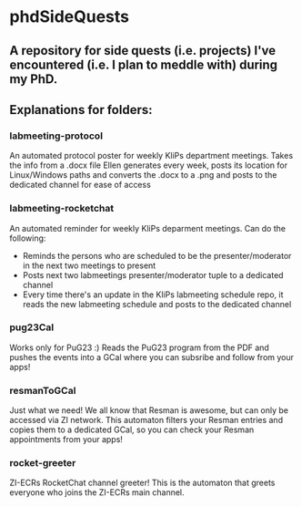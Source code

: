 # phdSideQuests
## A repository for side quests (i.e. projects) I've encountered (i.e. I plan to meddle with) during my PhD.

## Explanations for folders:

### labmeeting-protocol
An automated protocol poster for weekly KliPs department meetings.
Takes the info from a .docx file Ellen generates every week, posts its location for Linux/Windows paths and converts the .docx to a .png and posts to the dedicated channel for ease of access

### labmeeting-rocketchat
An automated reminder for weekly KliPs deparment meetings.
Can do the following:
- Reminds the persons who are scheduled to be the presenter/moderator in the next two meetings to present
- Posts next two labmeetings presenter/moderator tuple to a dedicated channel
- Every time there's an update in the KliPs labmeeting schedule repo, it reads the new labmeeting schedule and posts to the dedicated channel

### pug23Cal
Works only for PuG23 :)
Reads the PuG23 program from the PDF and pushes the events into a GCal where you can subsribe and follow from your apps!

### resmanToGCal
Just what we need!
We all know that Resman is awesome, but can only be accessed via ZI network.
This automaton filters your Resman entries and copies them to a dedicated GCal, so you can check your Resman appointments from your apps!

### rocket-greeter
ZI-ECRs RocketChat channel greeter!
This is the automaton that greets everyone who joins the ZI-ECRs main channel.